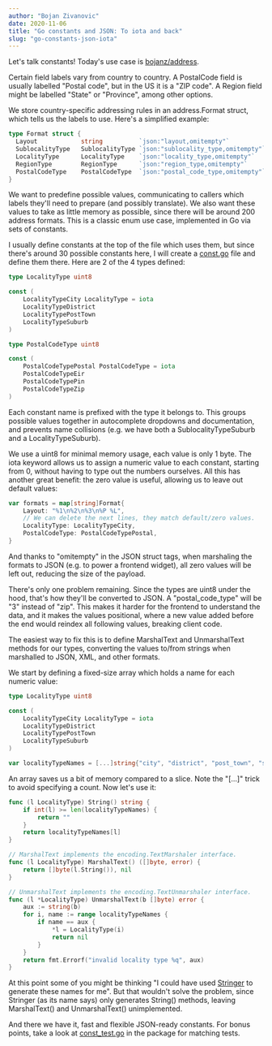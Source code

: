 ```yaml
---
author: "Bojan Zivanovic"
date: 2020-11-06
title: "Go constants and JSON: To iota and back"
slug: "go-constants-json-iota"
---
```


Let's talk constants! Today's use case is [bojanz/address](https://github.com/bojanz/address).

Certain field labels vary from country to country. A PostalCode field
is usually labelled "Postal code", but in the US it is a "ZIP code".
A Region field might be labelled "State" or "Province", among other options.

We store country-specific addressing rules in an address.Format struct, which tells us the labels to use.
Here's a simplified example:
```go
type Format struct {
  Layout            string          `json:"layout,omitempty"`
  SublocalityType   SublocalityType `json:"sublocality_type,omitempty"`
  LocalityType      LocalityType    `json:"locality_type,omitempty"`
  RegionType        RegionType      `json:"region_type,omitempty"`
  PostalCodeType    PostalCodeType  `json:"postal_code_type,omitempty"`
}
```

We want to predefine possible values, communicating to callers which labels they'll
need to prepare (and possibly translate). We also want these values to take as little memory
as possible, since there will be around 200 address formats.
This is a classic enum use case, implemented in Go via sets of constants.

I usually define constants at the top of the file which uses them, but since there's
around 30 possible constants here, I will create a [const.go](https://github.com/bojanz/address/blob/master/const.go) file and define them there.
Here are 2 of the 4 types defined:
```go
type LocalityType uint8

const (
	LocalityTypeCity LocalityType = iota
	LocalityTypeDistrict
	LocalityTypePostTown
	LocalityTypeSuburb
)

type PostalCodeType uint8

const (
	PostalCodeTypePostal PostalCodeType = iota
	PostalCodeTypeEir
	PostalCodeTypePin
	PostalCodeTypeZip
)
```

Each constant name is prefixed with the type it belongs to. This groups possible
values together in autocomplete dropdowns and documentation, and prevents
name collisions (e.g. we have both a SublocalityTypeSuburb and a LocalityTypeSuburb).

We use a uint8 for minimal memory usage, each value is only 1 byte. The iota
keyword allows us to assign a numeric value to each constant, starting from 0, without having
to type out the numbers ourselves. All this has another great benefit: the zero value is
useful, allowing us to leave out default values:
```go
var formats = map[string]Format{
	Layout: "%1\n%2\n%3\n%P %L",
	// We can delete the next lines, they match default/zero values.
	LocalityType: LocalityTypeCity,
	PostalCodeType: PostalCodeTypePostal,
}
```

And thanks to "omitempty" in the JSON struct tags, when marshaling the formats
to JSON (e.g. to power a frontend widget), all zero values will be left out, reducing the size of the payload.

There's only one problem remaining. Since the types are uint8 under the hood,
that's how they'll be converted to JSON. A "postal_code_type" will be "3" instead
of "zip". This makes it harder for the frontend to understand the data, and it makes the values
positional, where a new value added before the end would reindex all following values, breaking
client code.

The easiest way to fix this is to define MarshalText and UnmarshalText
methods for our types, converting the values to/from strings when marshalled
to JSON, XML, and other formats.

We start by defining a fixed-size array which holds a name for each numeric value:

```go
type LocalityType uint8

const (
	LocalityTypeCity LocalityType = iota
	LocalityTypeDistrict
	LocalityTypePostTown
	LocalityTypeSuburb
)

var localityTypeNames = [...]string{"city", "district", "post_town", "suburb"}
```

An array saves us a bit of memory compared to a slice. Note the "[...]" trick to avoid specifying a count. 
Now let's use it:
```go
func (l LocalityType) String() string {
	if int(l) >= len(localityTypeNames) {
		return ""
	}
	return localityTypeNames[l]
}

// MarshalText implements the encoding.TextMarshaler interface.
func (l LocalityType) MarshalText() ([]byte, error) {
	return []byte(l.String()), nil
}

// UnmarshalText implements the encoding.TextUnmarshaler interface.
func (l *LocalityType) UnmarshalText(b []byte) error {
	aux := string(b)
	for i, name := range localityTypeNames {
		if name == aux {
			*l = LocalityType(i)
			return nil
		}
	}
	return fmt.Errorf("invalid locality type %q", aux)
}
```

At this point some of you might be thinking "I could have used [Stringer](https://godoc.org/golang.org/x/tools/cmd/stringer)
to generate these names for me". But that wouldn't solve the problem, since Stringer (as its name says) only generates String()
methods, leaving MarshalText() and UnmarshalText() unimplemented.

And there we have it, fast and flexible JSON-ready constants. For bonus points, take a look at
[const_test.go](https://github.com/bojanz/address/blob/master/const_test.go) in the package for matching tests.

